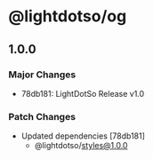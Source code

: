# @lightdotso/og

## 1.0.0

### Major Changes

- 78db181: LightDotSo Release v1.0

### Patch Changes

- Updated dependencies [78db181]
  - @lightdotso/styles@1.0.0
